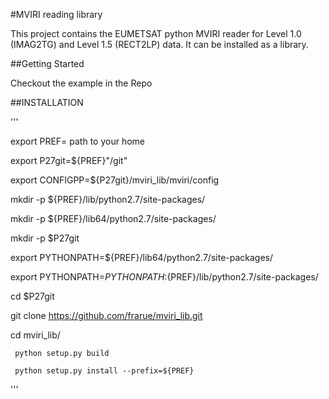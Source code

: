 #MVIRI reading library

This project contains the EUMETSAT python MVIRI reader for 
Level 1.0 (IMAG2TG) and Level 1.5 (RECT2LP) data. 
It can be installed as a library.

##Getting Started

Checkout the example in the Repo

##INSTALLATION

'''

 export PREF= path to your home

 export P27git=${PREF}"/git"

 export CONFIGPP=${P27git}/mviri_lib/mviri/config

 mkdir -p ${PREF}/lib/python2.7/site-packages/

 mkdir -p ${PREF}/lib64/python2.7/site-packages/

 mkdir -p $P27git

 export PYTHONPATH=${PREF}/lib64/python2.7/site-packages/

 export PYTHONPATH=${PYTHONPATH}:${PREF}/lib/python2.7/site-packages/

 cd $P27git

   git clone https://github.com/frarue/mviri_lib.git
  
   cd mviri_lib/
  
     python setup.py build
    
     python setup.py install --prefix=${PREF}
'''

